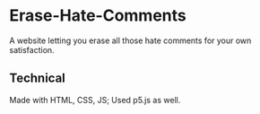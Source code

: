 # Erase-Hate-Comments
A website letting you erase all those hate comments for your own satisfaction. 

## Technical
Made with HTML, CSS, JS; Used p5.js as well.

